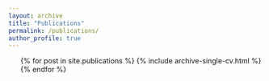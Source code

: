 ```yaml
---
layout: archive
title: "Publications"
permalink: /publications/
author_profile: true
---
```


<ul>{% for post in site.publications %}
  {% include archive-single-cv.html %}
{% endfor %}</ul>
